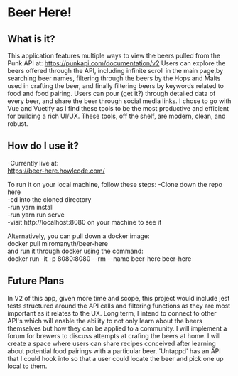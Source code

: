 # Beer Here!

## What is it?

This application features multiple ways to view the beers pulled from the Punk API at:
https://punkapi.com/documentation/v2
Users can explore the beers offered through the API, including infinite scroll in the main page,by searching beer names, filtering through the beers by the Hops and Malts used in crafting the beer, and finally filtering beers by keywords related to food and food pairing. Users can pour (get it?) through detailed data of every beer, and share the beer through social media links.
I chose to go with Vue and Vuetify as I find these tools to be the most productive and efficient for building a rich UI/UX. These tools, off the shelf, are modern, clean, and robust.

## How do I use it?

-Currently live at:  
https://beer-here.howlcode.com/

To run it on your local machine, follow these steps:
-Clone down the repo here  
-cd into the cloned directory  
-run yarn install  
-run yarn run serve  
-visit http://localhost:8080 on your machine to see it

Alternatively, you can pull down a docker image:  
docker pull miromanyth/beer-here  
and run it through docker using the command:  
docker run -it -p 8080:8080 --rm --name beer-here beer-here

## Future Plans

In V2 of this app, given more time and scope, this project would include jest tests structured around the API calls and filtering functions as they are most important as it relates to the UX.
Long term, I intend to connect to other API's which will enable the ability to not only learn about the beers themselves but how they can be applied to a community. I will implement a forum for brewers to discuss attempts at crafing the beers at home. I will create a space where users can share recipes conceived after learning about potential food pairings with a particular beer.
'Untappd' has an API that I could hook into so that a user could locate the beer and pick one up local to them.
